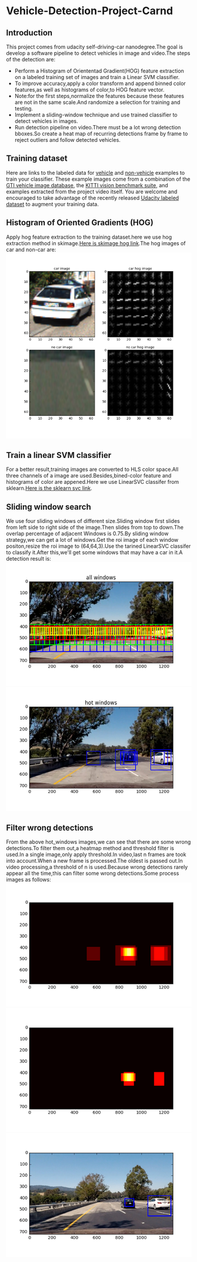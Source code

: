 # Vehicle-Detection-Project-Carnd

## Introduction
This project comes from udacity self-driving-car nanodegree.The goal is develop a software pipeline to detect vehicles in 
image and video.The steps of the detection are:
* Perform a Histogram of Oriententad Gradient(HOG) feature extraction on a labeled training set of images and train a Linear 
SVM classifier.
* To improve accuracy,apply a color transform and append binned color features,as well as histograms of color,to HOG feature 
vector.
* Note:for the first steps,normalize the features because these features are not in the same scale.And randomize a selection 
for training and testing.
* Implement a sliding-window technique and use trained classifier to detect vehicles in images.
* Run detection pipeline on video.There must be a lot wrong detection bboxes.So create a heat map of recurring detections frame 
by frame to reject outliers and follow detected vehicles.

## Training dataset 
Here are links to the labeled data for [vehicle](https://s3.amazonaws.com/udacity-sdc/Vehicle_Tracking/vehicles.zip) and [non-vehicle](https://s3.amazonaws.com/udacity-sdc/Vehicle_Tracking/non-vehicles.zip) examples to train your classifier.  These example images come from a combination of the [GTI vehicle image database](http://www.gti.ssr.upm.es/data/Vehicle_database.html), the [KITTI vision benchmark suite](http://www.cvlibs.net/datasets/kitti/), and examples extracted from the project video itself.   You are welcome and encouraged to take advantage of the recently released [Udacity labeled dataset](https://github.com/udacity/self-driving-car/tree/master/annotations) to augment your training data.  

## Histogram of Oriented Gradients (HOG)
Apply hog feature extraction to the training dataset.here we use hog extraction method in skimage.[Here is skimage hog link](http://scikit-image.org/docs/dev/auto_examples/features_detection/plot_hog.html).The hog images of car and non-car are:
![](https://github.com/nicholas-tien/Vehicle-Detection-Project-Carnd/blob/master/examples/hog.png?raw=true)


## Train a linear SVM classifier
For a better result,training images are converted to HLS color space.All three channels of a image are used.Besides,bined-color feature and histograms of color are appened.Here we use LinearSVC classifer from sklearn.[Here is the sklearn svc link](http://scikit-learn.org/stable/modules/generated/sklearn.svm.LinearSVC.html).

## Sliding window search
We use four sliding windows of different size.Sliding window first slides from left side to right side  of the image.Then slides from top to down.The overlap percentage of adjacent Windows is 0.75.By sliding window strategy,we can get a lot of 
windows.Get the roi image of each window positon,resize the roi image to (64,64,3).Use the tarined LinearSVC classifer to 
classify it.After this,we'll get some windows that may have a car in it.A detection result is:
![](https://github.com/nicholas-tien/Vehicle-Detection-Project-Carnd/blob/master/examples/all_window.png?raw=true)
![](https://github.com/nicholas-tien/Vehicle-Detection-Project-Carnd/blob/master/examples/hot_window.png?raw=true)


## Filter wrong detections
From the above hot_windows images,we can see that there are some wrong detections.To filter them out,a heatmap method and threshold filter is used.In a single image,only apply threshold.In video,last n frames are took into account.When a new frame 
is processed.The oldest is passed out.In video processing,a threshold of n is used.Because wrong detections rarely appear all the time,this can filter some wrong detections.Some process images as follows:
![](https://github.com/nicholas-tien/Vehicle-Detection-Project-Carnd/blob/master/examples/heatmap.png?raw=true)
![](https://github.com/nicholas-tien/Vehicle-Detection-Project-Carnd/blob/master/examples/heatmap_threshod.png?raw=true)
![](https://github.com/nicholas-tien/Vehicle-Detection-Project-Carnd/blob/master/examples/detection.png?raw=true)












